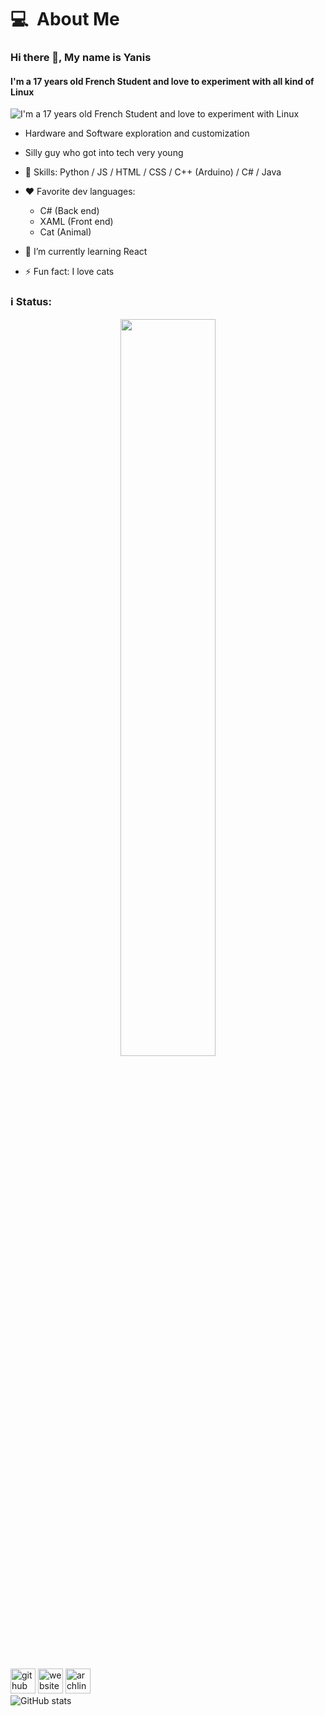 <h1 style="display: flex; justify-content: space-between;">
  <div>
     <span align="left">💻&nbsp;&nbsp;About Me</span>
  </div>
</h1>

### Hi there 👋, My name is Yanis
#### I'm a 17 years old French Student and love to experiment with all kind of Linux
![I'm a 17 years old French Student and love to experiment with Linux](https://i.pinimg.com/736x/88/d4/da/88d4da6416a1f3b9d65979c93efcd23d.jpg)


- Hardware and Software exploration and customization
- Silly guy who got into tech very young

  
- 🧠 Skills:  Python / JS / HTML / CSS / C++ (Arduino) / C# / Java


- ❤️ Favorite dev languages:
   - C# (Back end)
   - XAML (Front end)
   - Cat (Animal)


- 🌱 I’m currently learning React 
- ⚡ Fun fact: I love cats 

### ℹ️ Status:
<div align="center" dir="auto">
   <img style="width: 55%;" src="https://lanyard.cnrad.dev/api/798310011335606315?borderRadius=5&bg=040457&idleMessage=&theme=dark&showDisplayName=true&animated=true"/>
</div>

[<img src='https://cdn.jsdelivr.net/npm/simple-icons@3.0.1/icons/github.svg' alt='github' height='40'>](https://github.com/YanisBleu)  [<img src='https://cdn.jsdelivr.net/npm/simple-icons@3.0.1/icons/icloud.svg' alt='website' height='40'>](https://yanisbleu.github.io/)  [<img src='https://cdn.jsdelivr.net/npm/simple-icons@3.0.1/icons/archlinux.svg' alt='archlinux' height='40'>](https://yanisbleu.github.io/)  
![GitHub stats](https://github-readme-stats.vercel.app/api?username=YanisBleu&show_icons=true)  



